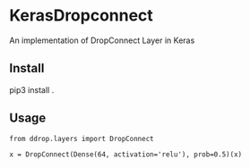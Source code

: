 # KerasDropconnect
An implementation of DropConnect Layer in Keras

## Install
  pip3 install .

## Usage
```
from ddrop.layers import DropConnect

x = DropConnect(Dense(64, activation='relu'), prob=0.5)(x)
```
